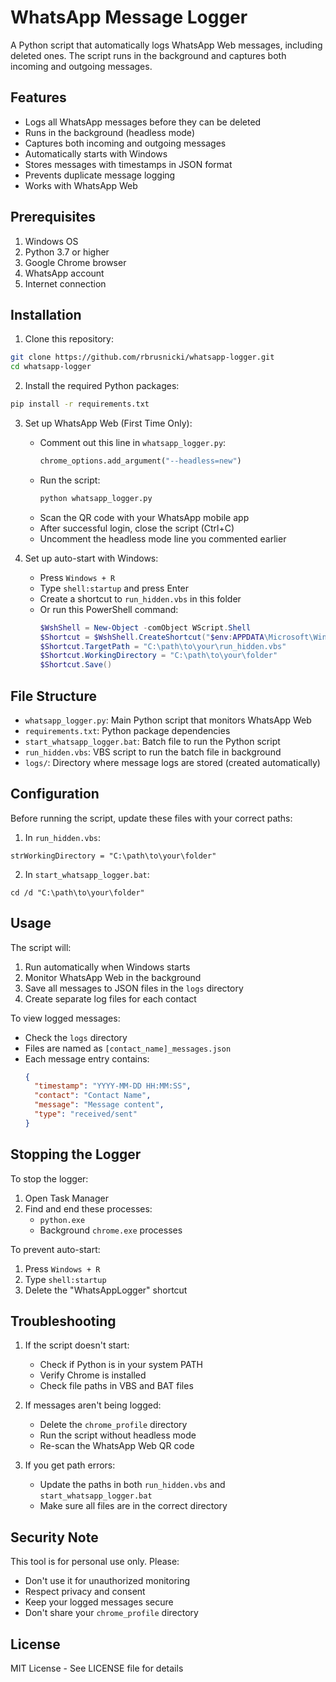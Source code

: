 # WhatsApp Message Logger

A Python script that automatically logs WhatsApp Web messages, including deleted ones. The script runs in the background and captures both incoming and outgoing messages.

## Features

- Logs all WhatsApp messages before they can be deleted
- Runs in the background (headless mode)
- Captures both incoming and outgoing messages
- Automatically starts with Windows
- Stores messages with timestamps in JSON format
- Prevents duplicate message logging
- Works with WhatsApp Web

## Prerequisites

1. Windows OS
2. Python 3.7 or higher
3. Google Chrome browser
4. WhatsApp account
5. Internet connection

## Installation

1. Clone this repository:
```bash
git clone https://github.com/rbrusnicki/whatsapp-logger.git
cd whatsapp-logger
```

2. Install the required Python packages:
```bash
pip install -r requirements.txt
```

3. Set up WhatsApp Web (First Time Only):
   - Comment out this line in `whatsapp_logger.py`:
     ```python
     chrome_options.add_argument("--headless=new")
     ```
   - Run the script:
     ```bash
     python whatsapp_logger.py
     ```
   - Scan the QR code with your WhatsApp mobile app
   - After successful login, close the script (Ctrl+C)
   - Uncomment the headless mode line you commented earlier

4. Set up auto-start with Windows:
   - Press `Windows + R`
   - Type `shell:startup` and press Enter
   - Create a shortcut to `run_hidden.vbs` in this folder
   - Or run this PowerShell command:
     ```powershell
     $WshShell = New-Object -comObject WScript.Shell
     $Shortcut = $WshShell.CreateShortcut("$env:APPDATA\Microsoft\Windows\Start Menu\Programs\Startup\WhatsAppLogger.lnk")
     $Shortcut.TargetPath = "C:\path\to\your\run_hidden.vbs"
     $Shortcut.WorkingDirectory = "C:\path\to\your\folder"
     $Shortcut.Save()
     ```

## File Structure

- `whatsapp_logger.py`: Main Python script that monitors WhatsApp Web
- `requirements.txt`: Python package dependencies
- `start_whatsapp_logger.bat`: Batch file to run the Python script
- `run_hidden.vbs`: VBS script to run the batch file in background
- `logs/`: Directory where message logs are stored (created automatically)

## Configuration

Before running the script, update these files with your correct paths:

1. In `run_hidden.vbs`:
```vbs
strWorkingDirectory = "C:\path\to\your\folder"
```

2. In `start_whatsapp_logger.bat`:
```batch
cd /d "C:\path\to\your\folder"
```

## Usage

The script will:
1. Run automatically when Windows starts
2. Monitor WhatsApp Web in the background
3. Save all messages to JSON files in the `logs` directory
4. Create separate log files for each contact

To view logged messages:
- Check the `logs` directory
- Files are named as `[contact_name]_messages.json`
- Each message entry contains:
  ```json
  {
    "timestamp": "YYYY-MM-DD HH:MM:SS",
    "contact": "Contact Name",
    "message": "Message content",
    "type": "received/sent"
  }
  ```

## Stopping the Logger

To stop the logger:
1. Open Task Manager
2. Find and end these processes:
   - `python.exe`
   - Background `chrome.exe` processes

To prevent auto-start:
1. Press `Windows + R`
2. Type `shell:startup`
3. Delete the "WhatsAppLogger" shortcut

## Troubleshooting

1. If the script doesn't start:
   - Check if Python is in your system PATH
   - Verify Chrome is installed
   - Check file paths in VBS and BAT files

2. If messages aren't being logged:
   - Delete the `chrome_profile` directory
   - Run the script without headless mode
   - Re-scan the WhatsApp Web QR code

3. If you get path errors:
   - Update the paths in both `run_hidden.vbs` and `start_whatsapp_logger.bat`
   - Make sure all files are in the correct directory

## Security Note

This tool is for personal use only. Please:
- Don't use it for unauthorized monitoring
- Respect privacy and consent
- Keep your logged messages secure
- Don't share your `chrome_profile` directory

## License

MIT License - See LICENSE file for details 